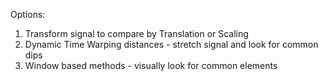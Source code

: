 Options: 
1. Transform signal to compare by Translation or Scaling
2. Dynamic Time Warping distances - stretch signal and look for common dips
3. Window based methods - visually look for common elements